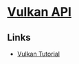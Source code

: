 # [Vulkan API](https://www.khronos.org/vulkan/)
## Links
- [Vulkan Tutorial](https://vulkan-tutorial.com/)